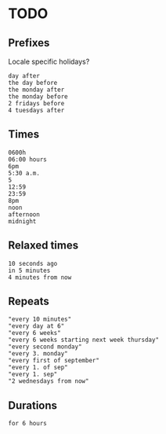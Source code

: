 # TODO

## Prefixes

Locale specific holidays?

```
day after
the day before
the monday after
the monday before
2 fridays before
4 tuesdays after
```

## Times

```
0600h
06:00 hours
6pm
5:30 a.m.
5
12:59
23:59
8pm
noon
afternoon
midnight
```

## Relaxed times ##

```
10 seconds ago
in 5 minutes
4 minutes from now
```

## Repeats

```
"every 10 minutes"
"every day at 6"
"every 6 weeks"
"every 6 weeks starting next week thursday"
"every second monday"
"every 3. monday"
"every first of september"
"every 1. of sep"
"every 1. sep"
"2 wednesdays from now"
```

## Durations

```
for 6 hours
```
